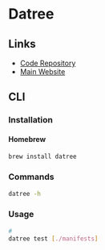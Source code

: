# Datree

<!--
TODO NEXT
-->

<!--
helm plugin install https://github.com/datreeio/helm-datree
-->

## Links

- [Code Repository](https://github.com/datreeio/datree)
- [Main Website](https://hub.datree.io/)

## CLI

### Installation

#### Homebrew

```sh
brew install datree
```

### Commands

```sh
datree -h
```

### Usage

```sh
#
datree test [./manifests]
```
